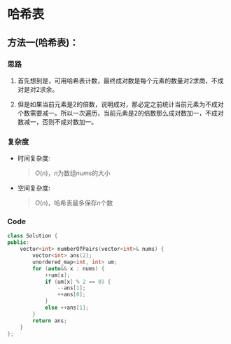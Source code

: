 # 哈希表
## 方法一(哈希表)：
### 思路
1. 首先想到是，可用哈希表计数，最终成对数是每个元素的数量对$2$求商，不成对是对$2$求余。

2. 但是如果当前元素是$2$的倍数，说明成对，那必定之前统计当前元素为不成对个数需要减一。所以一次遍历，当前元素是$2$的倍数那么成对数加一，不成对数减一，否则不成对数加一。

### 复杂度
- 时间复杂度:
  > $O(n)$，$n$为数组$nums$的大小
- 空间复杂度:
  > $O(n)$，哈希表最多保存$n$个数

### Code
```C++ []
class Solution {
public:
    vector<int> numberOfPairs(vector<int>& nums) {
        vector<int> ans(2);
        unordered_map<int, int> um;
        for (auto&& x : nums) {
            ++um[x];
            if (um[x] % 2 == 0) {
                --ans[1];
                ++ans[0];
            }
            else ++ans[1];
        }
        return ans;
    }
};
```
